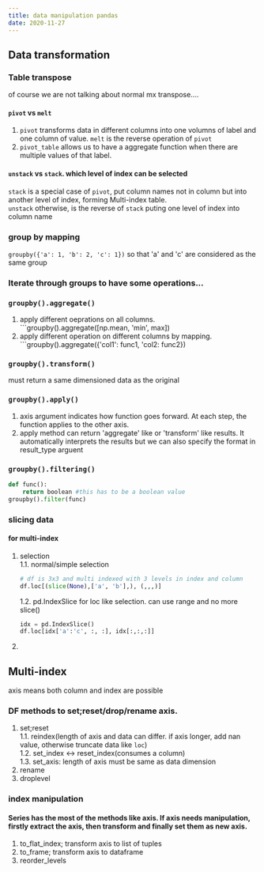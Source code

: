 ```yaml
---
title: data manipulation pandas
date: 2020-11-27
---
```

## Data transformation
### Table transpose
of course we are not talking about normal mx transpose....
#### ```pivot``` vs ```melt```
1. ```pivot``` transforms data in different columns into one volumns of label and one column of value. ```melt``` is the reverse operation of ```pivot```
2. ```pivot_table``` allows us to have a aggregate function when there are multiple values of that label.
#### ```unstack``` vs ```stack```. which level of index can be selected
```stack``` is a special case of ```pivot```, put column names not in column but into another level of index, forming Multi-index table.  
```unstack``` otherwise, is the reverse of ```stack``` puting one level of index into column name

### group by mapping
```groupby({'a': 1, 'b': 2, 'c': 1})``` so that 'a' and 'c' are considered as the same group
### Iterate through groups to have some  operations...
### ```groupby().aggregate()```
1. apply different oeprations on all columns. ```groupby().aggregate([np.mean, 'min', max])
2. apply different operation on different columns by mapping. ```groupby().aggregate({'col1': func1, 'col2: func2})
### ```groupby().transform()```
must return a same dimensioned data as the original 
### ```groupby().apply()```
1. axis argument indicates how function goes forward. At each step, the function applies to the other axis.
2. apply method can return 'aggregate' like or 'transform' like results. It automatically interprets the results but we can also specify the format in result_type arguent
### ```groupby().filtering()```
```python
def func():
    return boolean #this has to be a boolean value
groupby().filter(func)
```
### slicing data
#### for multi-index
1. selection  
    1.1. normal/simple selection
    ```python
    # df is 3x3 and multi indexed with 3 levels in index and column
    df.loc[(slice(None),['a', 'b'],), (,,,)]
    ```

    1.2. pd.IndexSlice for loc like selection. can use range and no more slice()
    ```python
    idx = pd.IndexSlice()
    df.loc[idx['a':'c', :, :], idx[:,:,:]]
    ```
2.


## Multi-index
axis means both column and index are possible
### DF methods to set;reset/drop/rename axis.
1. set;reset  
    1.1. reindex(length of axis and data can differ. if axis longer, add nan value, otherwise truncate data like ```loc```)  
    1.2. set_index <-> reset_index(consumes a column)  
    1.3. set_axis: length of axis must be same as data dimension  
2. rename  
3. droplevel  
### index manipulation
#### Series has the most of the methods like axis. If axis needs manipulation, firstly extract the axis, then transform and finally set them as new axis.
1. to_flat_index; transform axis to list of tuples
2. to_frame; transform axis to dataframe
3. reorder_levels
